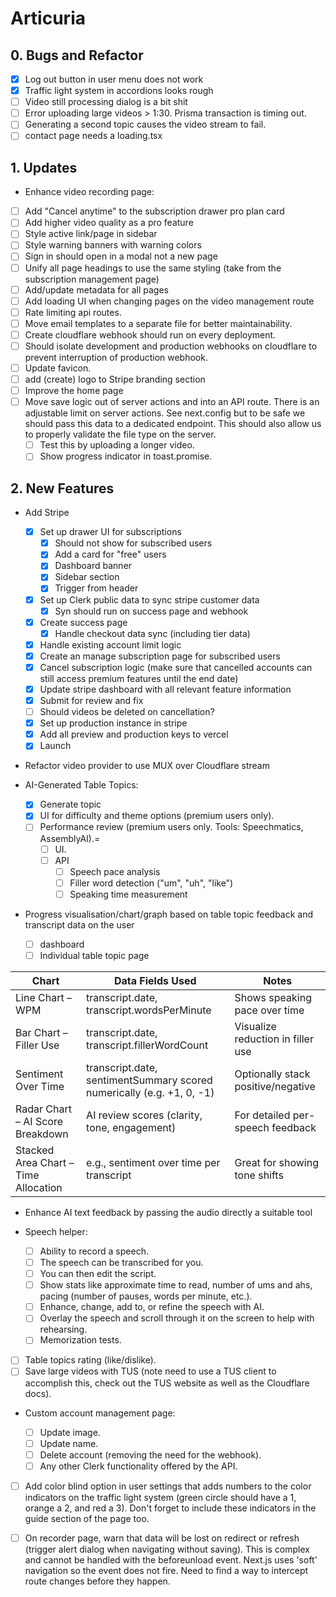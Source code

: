 # Articuria

## 0. Bugs and Refactor

- [x] Log out button in user menu does not work
- [x] Traffic light system in accordions looks rough
- [ ] Video still processing dialog is a bit shit
- [ ] Error uploading large videos > 1:30. Prisma transaction is timing out.
- [ ] Generating a second topic causes the video stream to fail.
- [ ] contact page needs a loading.tsx

## 1. Updates

- Enhance video recording page:

- [ ] Add "Cancel anytime" to the subscription drawer pro plan card
- [ ] Add higher video quality as a pro feature
- [ ] Style active link/page in sidebar
- [ ] Style warning banners with warning colors
- [ ] Sign in should open in a modal not a new page
- [ ] Unify all page headings to use the same styling (take from the subscription management page)
- [ ] Add/update metadata for all pages
- [ ] Add loading UI when changing pages on the video management route
- [ ] Rate limiting api routes.
- [ ] Move email templates to a separate file for better maintainability.
- [ ] Create cloudflare webhook should run on every deployment.
- [ ] Should isolate development and production webhooks on cloudflare to prevent interruption of production webhook.
- [ ] Update favicon.
- [ ] add (create) logo to Stripe branding section
- [ ] Improve the home page
- [ ] Move save logic out of server actions and into an API route. There is an adjustable limit on server actions. See next.config but to be safe we should pass this data to a dedicated endpoint. This should also allow us to properly validate the file type on the server.
  - [ ] Test this by uploading a longer video.
  - [ ] Show progress indicator in toast.promise.

## 2. New Features

- Add Stripe

  - [x] Set up drawer UI for subscriptions
    - [x] Should not show for subscribed users
    - [x] Add a card for "free" users
    - [x] Dashboard banner
    - [x] Sidebar section
    - [x] Trigger from header
  - [x] Set up Clerk public data to sync stripe customer data
    - [x] Syn should run on success page and webhook
  - [x] Create success page
    - [x] Handle checkout data sync (including tier data)
  - [x] Handle existing account limit logic
  - [x] Create an manage subscription page for subscribed users
  - [x] Cancel subscription logic (make sure that cancelled accounts can still access premium features until the end date)
  - [x] Update stripe dashboard with all relevant feature information
  - [x] Submit for review and fix
  - [ ] Should videos be deleted on cancellation?
  - [x] Set up production instance in stripe
  - [x] Add all preview and production keys to vercel
  - [x] Launch

- Refactor video provider to use MUX over Cloudflare stream

- AI-Generated Table Topics:

  - [x] Generate topic
  - [x] UI for difficulty and theme options (premium users only).
  - [ ] Performance review (premium users only. Tools: Speechmatics, AssemblyAI).=
    - [ ] UI.
    - [ ] API
      - [ ] Speech pace analysis
      - [ ] Filler word detection ("um", "uh", "like")
      - [ ] Speaking time measurement

- Progress visualisation/chart/graph based on table topic feedback and transcript data on the user
  - [ ] dashboard
  - [ ] Individual table topic page

| Chart                                | Data Fields Used                                                      | Notes                              |
| ------------------------------------ | --------------------------------------------------------------------- | ---------------------------------- |
| Line Chart – WPM                     | transcript.date, transcript.wordsPerMinute                            | Shows speaking pace over time      |
| Bar Chart – Filler Use               | transcript.date, transcript.fillerWordCount                           | Visualize reduction in filler use  |
| Sentiment Over Time                  | transcript.date, sentimentSummary scored numerically (e.g. +1, 0, -1) | Optionally stack positive/negative |
| Radar Chart – AI Score Breakdown     | AI review scores (clarity, tone, engagement)                          | For detailed per-speech feedback   |
| Stacked Area Chart – Time Allocation | e.g., sentiment over time per transcript                              | Great for showing tone shifts      |

- Enhance AI text feedback by passing the audio directly a suitable tool

- Speech helper:

  - [ ] Ability to record a speech.
  - [ ] The speech can be transcribed for you.
  - [ ] You can then edit the script.
  - [ ] Show stats like approximate time to read, number of ums and ahs, pacing (number of pauses, words per minute, etc.).
  - [ ] Enhance, change, add to, or refine the speech with AI.
  - [ ] Overlay the speech and scroll through it on the screen to help with rehearsing.
  - [ ] Memorization tests.

- [ ] Table topics rating (like/dislike).
- [ ] Save large videos with TUS (note need to use a TUS client to accomplish this, check out the TUS website as well as the Cloudflare docs).

- Custom account management page:

  - [ ] Update image.
  - [ ] Update name.
  - [ ] Delete account (removing the need for the webhook).
  - [ ] Any other Clerk functionality offered by the API.

- [ ] Add color blind option in user settings that adds numbers to the color indicators on the traffic light system (green circle should have a 1, orange a 2, and red a 3). Don't forget to include these indicators in the guide section of the page too.

- [ ] On recorder page, warn that data will be lost on redirect or refresh (trigger alert dialog when navigating without saving). This is complex and cannot be handled with the beforeunload event. Next.js uses 'soft' navigation so the event does not fire. Need to find a way to intercept route changes before they happen.
